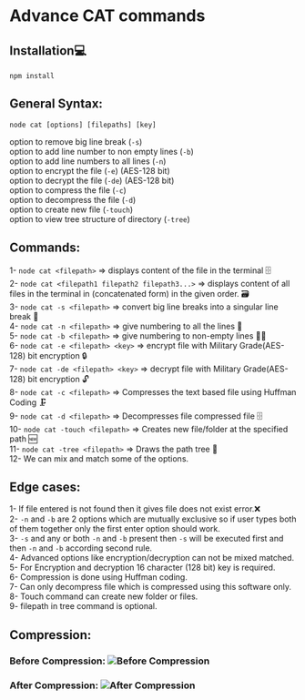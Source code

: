# Advance CAT commands
## Installation💻
`npm install`

## General Syntax:
`node cat [options] [filepaths] [key]`

option to remove big line break (`-s`)<br>
option to add line number to non empty lines (`-b`)<br>
option to add line numbers to all lines (`-n`)<br>
option to encrypt the file (`-e`) (AES-128 bit)<br>
option to decrypt the file (`-de`) (AES-128 bit)<br>
option to compress the file (`-c`)<br>
option to decompress the file (`-d`)<br>
option to create new file (`-touch`)<br>
option to view tree structure of directory (`-tree`)<br>

## Commands:
1- `node cat <filepath>` => displays content of the file in the terminal 🗄<br>
2- `node cat <filepath1 filepath2 filepath3...>` => displays content of all files in the terminal in (concatenated form) in the given order. 🗃<br>
3- `node cat -s <filepath>` => convert big line breaks into a singular line break 📜<br>
4- `node cat -n <filepath>` => give numbering to all the lines 🔢<br>
5- `node cat -b <filepath>` => give numbering to non-empty lines 🔢📜<br>
6- `node cat -e <filepath> <key>` => encrypt file with Military Grade(AES-128) bit encryption 🔒<br>
7- `node cat -de <filepath> <key>` => decrypt file with Military Grade(AES-128) bit encryption 🔓<br>
8- `node cat -c <filepath>` => Compresses the text based file using Huffman Coding 🗜<br>
9- `node cat -d <filepath>` => Decompresses file compressed file 🗄<br>
10- `node cat -touch <filepath>` => Creates new file/folder at the specified path 🆕<br>
11- `node cat -tree <filepath>` => Draws the path tree 🌳<br>
12- We can mix and match some of the options.

## Edge cases:

1- If file entered is not found then it gives file does not exist error.❌<br>
2- `-n` and `-b` are 2 options which are mutually exclusive so if user types both of them together only the first enter option should work.<br>
3- `-s` and any or both `-n` and `-b` present then `-s` will be executed first and then `-n` and `-b` according second rule.<br>
4- Advanced options like encryption/decryption can not be mixed matched.<br>
5- For Encryption and decryption 16 character (128 bit) key is required.<br>
6- Compression is done using Huffman coding.<br>
7- Can only decompress file which is compressed using this software only.<br>
8- Touch command can create new folder or files.<br>
9- filepath in tree command is optional.<br>

## Compression:
### Before Compression: ![Before Compression](https://raw.githubusercontent.com/utalmighty/AC-JS/46601da42cc73a0f11ef785ba7ab6bbfe5ae7ac1/Folder2/Organised_Files/Images/Before.png)
### After Compression: ![After Compression](https://raw.githubusercontent.com/utalmighty/AC-JS/46601da42cc73a0f11ef785ba7ab6bbfe5ae7ac1/Folder2/Organised_Files/Images/After.png)
